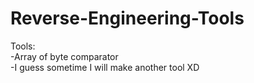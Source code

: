 # Reverse-Engineering-Tools

Tools: <br>
-Array of byte comparator <br>
-I guess sometime I will make another tool XD
